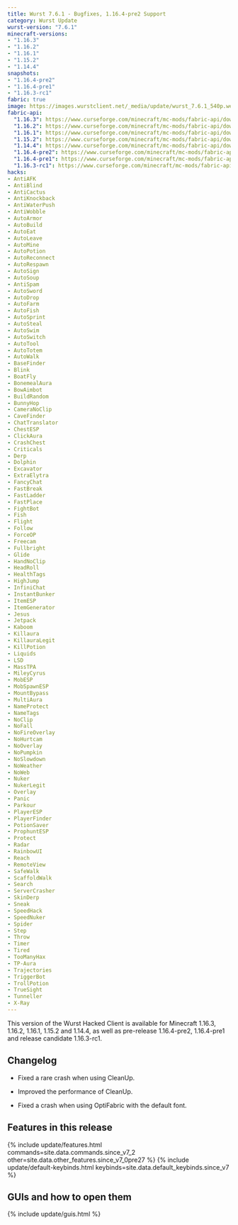 ```yaml
---
title: Wurst 7.6.1 - Bugfixes, 1.16.4-pre2 Support
category: Wurst Update
wurst-version: "7.6.1"
minecraft-versions:
- "1.16.3"
- "1.16.2"
- "1.16.1"
- "1.15.2"
- "1.14.4"
snapshots:
- "1.16.4-pre2"
- "1.16.4-pre1"
- "1.16.3-rc1"
fabric: true
image: https://images.wurstclient.net/_media/update/wurst_7.6.1_540p.webp
fabric-api:
  "1.16.3": https://www.curseforge.com/minecraft/mc-mods/fabric-api/download/3072712
  "1.16.2": https://www.curseforge.com/minecraft/mc-mods/fabric-api/download/3049174
  "1.16.1": https://www.curseforge.com/minecraft/mc-mods/fabric-api/download/3049057
  "1.15.2": https://www.curseforge.com/minecraft/mc-mods/fabric-api/download/3072698
  "1.14.4": https://www.curseforge.com/minecraft/mc-mods/fabric-api/download/3072695
  "1.16.4-pre2": https://www.curseforge.com/minecraft/mc-mods/fabric-api/download/3085638
  "1.16.4-pre1": https://www.curseforge.com/minecraft/mc-mods/fabric-api/download/3077128
  "1.16.3-rc1": https://www.curseforge.com/minecraft/mc-mods/fabric-api/download/3049174
hacks:
- AntiAFK
- AntiBlind
- AntiCactus
- AntiKnockback
- AntiWaterPush
- AntiWobble
- AutoArmor
- AutoBuild
- AutoEat
- AutoLeave
- AutoMine
- AutoPotion
- AutoReconnect
- AutoRespawn
- AutoSign
- AutoSoup
- AntiSpam
- AutoSword
- AutoDrop
- AutoFarm
- AutoFish
- AutoSprint
- AutoSteal
- AutoSwim
- AutoSwitch
- AutoTool
- AutoTotem
- AutoWalk
- BaseFinder
- Blink
- BoatFly
- BonemealAura
- BowAimbot
- BuildRandom
- BunnyHop
- CameraNoClip
- CaveFinder
- ChatTranslator
- ChestESP
- ClickAura
- CrashChest
- Criticals
- Derp
- Dolphin
- Excavator
- ExtraElytra
- FancyChat
- FastBreak
- FastLadder
- FastPlace
- FightBot
- Fish
- Flight
- Follow
- ForceOP
- Freecam
- Fullbright
- Glide
- HandNoClip
- HeadRoll
- HealthTags
- HighJump
- InfiniChat
- InstantBunker
- ItemESP
- ItemGenerator
- Jesus
- Jetpack
- Kaboom
- Killaura
- KillauraLegit
- KillPotion
- Liquids
- LSD
- MassTPA
- MileyCyrus
- MobESP
- MobSpawnESP
- MountBypass
- MultiAura
- NameProtect
- NameTags
- NoClip
- NoFall
- NoFireOverlay
- NoHurtcam
- NoOverlay
- NoPumpkin
- NoSlowdown
- NoWeather
- NoWeb
- Nuker
- NukerLegit
- Overlay
- Panic
- Parkour
- PlayerESP
- PlayerFinder
- PotionSaver
- ProphuntESP
- Protect
- Radar
- RainbowUI
- Reach
- RemoteView
- SafeWalk
- ScaffoldWalk
- Search
- ServerCrasher
- SkinDerp
- Sneak
- SpeedHack
- SpeedNuker
- Spider
- Step
- Throw
- Timer
- Tired
- TooManyHax
- TP-Aura
- Trajectories
- TriggerBot
- TrollPotion
- TrueSight
- Tunneller
- X-Ray
---
```

This version of the Wurst Hacked Client is available for Minecraft 1.16.3, 1.16.2, 1.16.1, 1.15.2 and 1.14.4, as well as pre-release 1.16.4-pre2, 1.16.4-pre1 and release candidate 1.16.3-rc1.

## Changelog

- Fixed a rare crash when using CleanUp.

- Improved the performance of CleanUp.

- Fixed a crash when using OptiFabric with the default font.

## Features in this release

{% include update/features.html commands=site.data.commands.since_v7_2 other=site.data.other_features.since_v7_0pre27 %}
{% include update/default-keybinds.html keybinds=site.data.default_keybinds.since_v7 %}

## GUIs and how to open them

{% include update/guis.html %}

